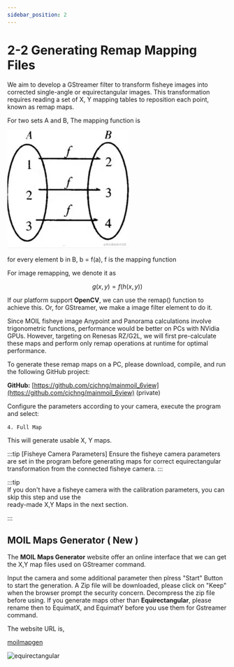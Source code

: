 ```yaml
---
sidebar_position: 2
---
```


# 2-2 Generating Remap Mapping Files

We aim to develop a GStreamer filter to transform fisheye images into corrected single-angle or equirectangular images. This transformation requires reading a set of X, Y mapping tables to reposition each point, known as remap maps.

For two sets A and B, The mapping function is  

![map](./image/map.png)

for every element b in B, b = f(a), f is the mapping function

For image remapping, we denote it as  

```math
g(x,y) = f(h(x,y))
```

If our platform support **OpenCV**, we can use the remap() function to achieve this. Or, for GStreamer, we make a image filter element to do it.

Since MOIL fisheye image Anypoint and Panorama calculations involve trigonometric functions, performance would be better on PCs with NVidia GPUs. However, targeting on Renesas RZ/G2L, we will first pre-calculate these maps and perform only remap operations at runtime for optimal performance.

To generate these remap maps on a PC, please download, compile, and run the following GitHub project:

**GitHub:** [https://github.com/cjchng/mainmoil_6view](https://github.com/cjchng/mainmoil_6view) (private)

Configure the parameters according to your camera, execute the program and select:

```bash
4. Full Map
```

This will generate usable X, Y maps.

:::tip [Fisheye Camera Parameters]
Ensure the fisheye camera parameters are set in the program before generating maps for correct equirectangular transformation from the connected fisheye camera.
:::

:::tip  
If you don't have a fisheye camera with the calibration parameters, you can skip this step and use the  
ready-made X,Y Maps in the next section.

:::  

## MOIL Maps Generator ( New )

The **MOIL Maps Generator** website offer an online interface that we can get the X,Y map files used on GStreamer command.  

Input the camera and some additional parameter then plress "Start" Button to start the generation. A Zip file will be downloaded, please click on "Keep" when the browser prompt the security concern. Decompress the zip file before using. If you generate maps other than **Equirectangular**, please rename then to EquimatX, and EquimatY before you use them for Gstreamer command.  

The website URL is,

[moilmapgen](http://140.112.12.82/moilmapgen/)

![equirectangular](http://140.112.12.82/moilmapgen/images/equirectangular.png)

